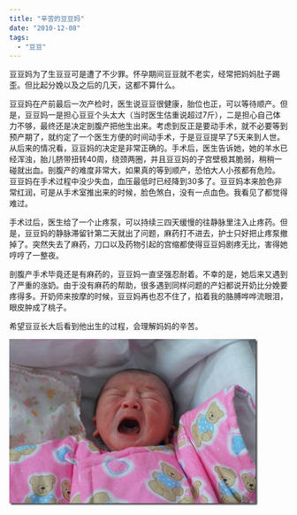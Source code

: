 ```yaml
---
title: "辛苦的豆豆妈"
date: "2010-12-08"
tags: 
  - "豆豆"
---
```


豆豆妈为了生豆豆可是遭了不少罪。怀孕期间豆豆就不老实，经常把妈妈肚子踢歪。但比起分娩以及之后的几天，这都不算什么。

豆豆妈在产前最后一次产检时，医生说豆豆很健康，胎位也正，可以等待顺产。但是，豆豆妈一是担心豆豆个头太大（当时医生估重说超过7斤），二是担心自己体力不够，最终还是决定剖腹产把他生出来。考虑到反正是要动手术，就不必要等到预产期了，就约定了一个医生方便的时间动手术，于是豆豆提早了5天来到人世。 从后来的情况看，豆豆妈的决定是非常正确的。手术后，医生告诉她，她的羊水已经浑浊，胎儿脐带扭转40周，绕颈两圈，并且豆豆妈的子宫壁极其脆弱，稍稍一碰就出血。剖腹产的难度非常大，如果真的等到顺产，恐怕大人小孩都有危险。 豆豆妈在手术过程中没少失血，血压最低时已经降到30多了。豆豆妈本来脸色非常红润，可是从手术室推出来的时候，脸色煞白，没有一点血色。我看见了都觉得难过。

手术过后，医生给了一个止疼泵，可以持续三四天缓慢的往静脉里注入止疼药。但是，豆豆妈的静脉滞留针第二天就出了问题，麻药打不进去，护士只好把止疼泵撤掉了。突然失去了麻药，刀口以及药物引起的宫缩都使得豆豆妈剧疼无比，害得她哼哼了一整夜。

剖腹产手术毕竟还是有麻药的，豆豆妈一直坚强忍耐着。不幸的是，她后来又遇到了严重的涨奶。由于没有麻药的帮助，很多遇到同样问题的产妇都说开奶比分娩要疼得多。开奶师来按摩的时候，豆豆妈再也忍不住了，掐着我的胳膊哗哗流眼泪，眼皮肿成了桃子。

希望豆豆长大后看到他出生的过程，会理解妈妈的辛苦。

![DSC00329](images/dsc00329_thumb.jpg "DSC00329")

